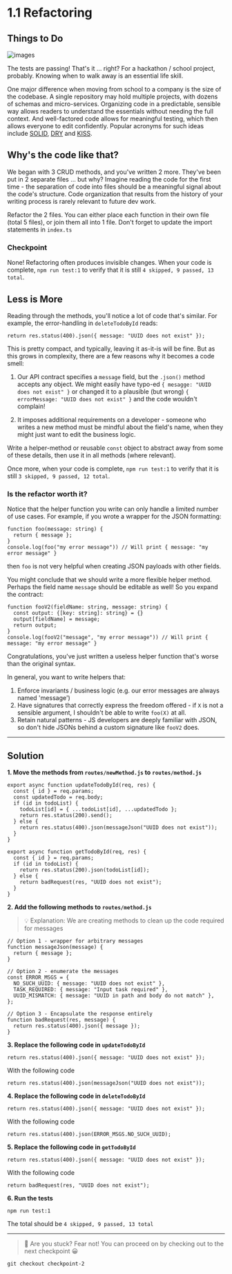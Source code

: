 # 1.1 Refactoring

## Things to Do

![images](https://user-images.githubusercontent.com/25238106/133753451-12bb5fca-fa01-41cd-b666-9629940b4784.jpg)

The tests are passing! That's it ... right? For a hackathon / school project, probably. Knowing when to walk away is an essential life skill.

One major difference when moving from school to a company is the size of the codebase. A single repository may hold multiple projects, with dozens of schemas and micro-services. Organizing code in a predictable, sensible way allows readers to understand the essentials without needing the full context. And well-factored code allows for meaningful testing, which then allows everyone to edit confidently. Popular acronyms for such ideas include [SOLID](https://stackify.com/solid-design-principles/), [DRY](https://thevaluable.dev/dry-principle-cost-benefit-example/) and [KISS](https://www.interaction-design.org/literature/article/kiss-keep-it-simple-stupid-a-design-principle).

## Why's the code like that?
We began with 3 CRUD methods, and you've written 2 more. They've been put in 2 separate files  ... but why? Imagine reading the code for the first time - the separation of code into files should be a meaningful signal about the code's structure. Code organization that results from the history of your writing process is rarely relevant to future dev work.

Refactor the 2 files. You can either place each function in their own file (total 5 files), or join them all into 1 file. Don't forget to update the import statements in `index.ts`

### Checkpoint
None! Refactoring often produces invisible changes. When your code is complete, `npm run test:1` to verify that it is still `4 skipped, 9 passed, 13 total`.

## Less is More
Reading through the methods, you'll notice a lot of code that's similar. For example, the error-handling in `deleteTodoById` reads:
```
return res.status(400).json({ message: "UUID does not exist" });
```
This is pretty compact, and typically, leaving it as-it-is will be fine. But as this grows in complexity, there are a few reasons why it becomes a code smell:

1. Our API contract specifies a `message` field, but the `.json()` method accepts any object. We might easily have typo-ed `{ mesagge: "UUID does not exist" }` or changed it to a plausible (but wrong) `{ errorMessage: "UUID does not exist" }` and the code wouldn't complain!

2. It imposes additional requirements on a developer - someone who writes a new method must be mindful about the field's name, when they might just want to edit the business logic.

Write a helper-method or reusable `const` object to abstract away from some of these details, then use it in all methods (where relevant).

Once more, when your code is complete, `npm run test:1` to verify that it is still `3 skipped, 9 passed, 12 total`.

### Is the refactor worth it?
Notice that the helper function you write can only handle a limited number of use cases. For example, if you wrote a wrapper for the JSON formatting:

```
function foo(message: string) {
  return { message };
}
console.log(foo("my error message")) // Will print { message: "my error message" }
```
then `foo` is not very helpful when creating JSON payloads with other fields.

You might conclude that we should write a more flexible helper method. Perhaps the field name `message` should be editable as well! So you expand the contract:
```
function fooV2(fieldName: string, message: string) {
  const output: {[key: string]: string} = {}
  output[fieldName] = message;
  return output;
}
console.log(fooV2("message", "my error message")) // Will print { message: "my error message" }
```
Congratulations, you've just written a useless helper function that's worse than the original syntax.

In general, you want to write helpers that:
1. Enforce invariants / business logic (e.g. our error messages are always named 'message')
2. Have signatures that correctly express the freedom offered - if `X` is not a sensible argument, I shouldn't be able to write `foo(X)` at all.
3. Retain natural patterns - JS developers are deeply familiar with JSON, so don't hide JSONs behind a custom signature like `fooV2` does.

---

## Solution

**1. Move the methods from `routes/newMethod.js` to `routes/method.js`**
```
export async function updateTodoById(req, res) {
  const { id } = req.params;
  const updatedTodo = req.body;
  if (id in todoList) {
    todoList[id] = { ...todoList[id], ...updatedTodo };
    return res.status(200).send();
  } else {
    return res.status(400).json(messageJson("UUID does not exist"));
  }
}

export async function getTodoById(req, res) {
  const { id } = req.params;
  if (id in todoList) {
    return res.status(200).json(todoList[id]);
  } else {
    return badRequest(res, "UUID does not exist");
  }
}
```

**2. Add the following methods to `routes/method.js`**
> 💡 Explanation: We are creating methods to clean up the code required for messages

```
// Option 1 - wrapper for arbitrary messages
function messageJson(message) {
  return { message };
}

// Option 2 - enumerate the messages
const ERROR_MSGS = {
  NO_SUCH_UUID: { message: "UUID does not exist" },
  TASK_REQUIRED: { message: "Input task required" },
  UUID_MISMATCH: { message: "UUID in path and body do not match" },
};

// Option 3 - Encapsulate the response entirely
function badRequest(res, message) {
  return res.status(400).json({ message });
}
```

**3. Replace the following code in `updateTodoById`**

```
return res.status(400).json({ message: "UUID does not exist" });
```

With the following code
```
return res.status(400).json(messageJson("UUID does not exist"));
```

**4. Replace the following code in `deleteTodoById`**

```
return res.status(400).json({ message: "UUID does not exist" });
```

With the following code
```
return res.status(400).json(ERROR_MSGS.NO_SUCH_UUID);
```

**5. Replace the following code in `getTodoById`**

```
return res.status(400).json({ message: "UUID does not exist" });
```

With the following code
```
return badRequest(res, "UUID does not exist");
```

**6. Run the tests**

```
npm run test:1
```

The total should be `4 skipped, 9 passed, 13 total`

---

> 🚩 Are you stuck? Fear not! You can proceed on by checking out to the next checkpoint 😀
```
git checkout checkpoint-2
```